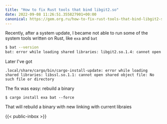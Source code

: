 ```yaml
---
title: "How to fix Rust tools that bind libgit2.so"
date: 2022-09-08 11:26:51.355827901+00:00
canonical: https://gem.org.ru/how-to-fix-rust-tools-that-bind-libgit2-so
---
```

 Recently, after a system update, I became not able to run some of the system tools written on Rust, like `exa` and `bat`
``` bash
$ bat --version                                                                ~
bat: error while loading shared libraries: libgit2.so.1.4: cannot open shared object file: No such file or directory
```
Later I've got 
```
.local/share/cargo/bin/cargo-install-update: error while loading shared libraries: libssl.so.1.1: cannot open shared object file: No such file or directory
```

The fix was easy: rebuild a binary
```
$ cargo install exa bat --force
```

That will rebuild a binary with new linking with current libraies
 

 {{< public-inbox \>}}